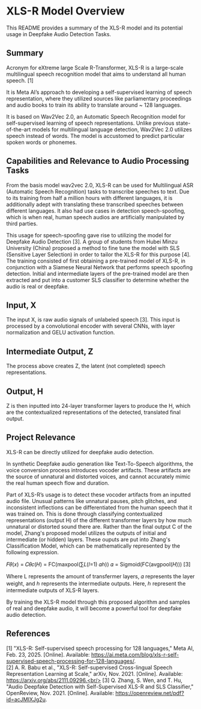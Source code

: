 # XLS-R Model Overview

This README provides a summary of the XLS-R model and its potential usage in Deepfake Audio Detection Tasks.

## Summary

Acronym for eXtreme large Scale R-Transformer, XLS-R is a large-scale multilingual speech recognition model that aims to understand all human speech. [1]

It is Meta AI’s approach to developing a self-supervised learning of speech representation, where they utilized sources like parliamentary proceedings and audio books to train its ability to translate around ~ 128 languages.

It is based on Wav2Vec 2.0, an Automatic Speech Recognition model for self-supervised learning of speech representations. Unlike previous state-of-the-art models for multilingual language detection, Wav2Vec 2.0 utilizes speech instead of words. The model is accustomed to predict particular spoken words or phonemes.

## Capabilities and Relevance to Audio Processing Tasks

From the basis model wav2vec 2.0, XLS-R can be used for Multilingual ASR (Automatic Speech Recognition) tasks to transcribe speeches to text. Due to its training from half a million hours with different languages, it is additionally adept with translating these transcribed speeches between different languages. It also had use cases in detection speech-spoofing, which is when real, human speech audios are
artificially manipulated by third parties.

This usage for speech-spoofing gave rise to utilizing the model for Deepfake Audio Detection [3]. A group of students from Hubei Minzu University (China) proposed a method to fine tune the model with SLS (Sensitive Layer Selection) in order to tailor the XLS-R for this purpose [4]. The training consisted of first obtaining a pre-trained model of XLS-R, in conjunction with a Siamese Neural Network that performs
speech spoofing detection. Initial and intermediate layers of the pre-trained model are then extracted and put into a customer SLS classifier to determine whether the audio is real or deepfake.

## Input, X

The input X, is raw audio signals of unlabeled speech [3]. This input is processed by a convolutional encoder with several CNNs, with layer normalization and GELU activation function.

## Intermediate Output, Z

The process above creates Z, the latent (not completed) speech representations.

## Output, H

Z is then inputted into 24-layer transformer layers to produce the H, which are the contextualized representations of the detected, translated final output.

## Project Relevance

XLS-R can be directly utilized for deepfake audio detection.

In synthetic Deepfake audio generation like Text-To-Speech algorithms, the voice conversion process introduces vocoder artifacts. These artifacts are the source of unnatural and distorted voices, and cannot accurately mimic the real human speech flow and duration.

Part of XLS-R’s usage is to detect these vocoder artifacts from an inputted audio file. Unusual patterns like unnatural pauses, pitch glitches, and inconsistent inflections can be differentiated from the human speech that it was trained on. This is done through classifying contextualized representations (output H) of the different transformer layers by how much unnatural or distorted sound there are. Rather than the final output C of the model, Zhang's proposed
model utilizes the outputs of initial and intermediate (or hidden) layers. These ouputs are put into Zhang's Classification Model, which can be mathematically represented by the following expression.

𝐹𝜃(𝑥) = 𝐶𝜃𝑐(𝐻) = FC(maxpool(∑︁𝐿(𝑙=1) 𝛼ℎ))
𝛼 = Sigmoid(FC(avgpool(𝐻))) [3]

Where L represents the amount of transfermer layers, 𝛼 represents the layer weight, and ℎ represents the intermediate outputs.
Here, ℎ represent the intermediate outputs of XLS-R layers.

By training the XLS-R model through this proposed algorithm and samples of real and deepfake audio, it will become a powerful tool for deepfake audio detection.

## References

[1] "XLS-R: Self-supervised speech processing for 128 languages," Meta AI, Feb. 23, 2025. [Online]. Available: https://ai.meta.com/blog/xls-r-self-supervised-speech-processing-for-128-languages/. <br/>
[2] A. R. Babu et al., "XLS-R: Self-supervised Cross-lingual Speech Representation Learning at Scale," arXiv, Nov. 2021. [Online]. Available: https://arxiv.org/abs/2111.09296.<br/>
[3] Q. Zhang, S. Wen, and T. Hu, "Audio Deepfake Detection with Self-Supervised XLS-R and SLS Classifier," OpenReview, Nov. 2021. [Online]. Available: https://openreview.net/pdf?id=acJMIXJg2u.
